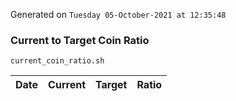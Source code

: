 Generated on `Tuesday 05-October-2021 at 12:35:48`

### Current to Target Coin Ratio
`current_coin_ratio.sh`

Date|Current|Target|Ratio
---|---|---|---
